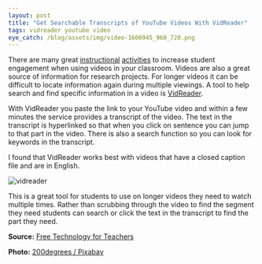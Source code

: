 ```yaml
---
layout: post
title: "Get Searchable Transcripts of YouTube Videos With VidReader"
tags: vidreader youtube video
eye_catch: /blog/assets/img/video-1606945_960_720.png
---
```


There are many great [instructional](https://www.eddiecmurray.com/blog/2019/01/10/Looking_for_New_Student_Engagement_Strategies_Checkout_K20_Learn/) [activities](https://www.eddiecmurray.com/blog/2019/08/20/Facing_History_Has_a_Great_Library_of_Instructional_Strategies/) to increase student engagement when using videos in your classroom.  Videos are also a great source of information for research projects.  For longer videos it can be difficult to locate information again during multiple viewings.  A tool to help search and find specific information in a video is [VidReader](https://www.vidreader.com/).

<!--more-->

With VidReader you paste the link to your YouTube video and within a few minutes the service provides a transcript of the video.  The text in the transcript is hyperlinked so that when you click on sentence you can jump to that part in the video.  There is also a search function so you can look for keywords in the transcript.

I found that VidReader works best with videos that have a closed caption file and are in English.  

![vidreader](/blog/assets/img/vidreader-2019-10-25.PNG)

This is a great tool for students to use on longer videos they need to watch multiple times.  Rather than  scrubbing through the video to find the segment they need students can search or click the text in the transcript to find the part they need.  

**Source:** [Free Technology for Teachers](https://www.freetech4teachers.com/2019/10/vidreader-create-searchable-transcripts.html)

**Photo:** [200degrees / Pixabay](https://pixabay.com/images/id-1606945/)